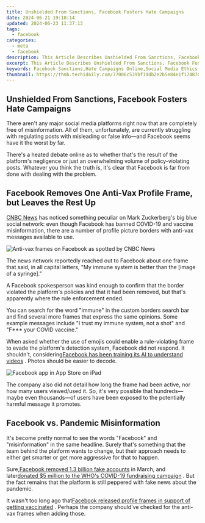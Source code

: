 ```yaml
---
title: Unshielded From Sanctions, Facebook Fosters Hate Campaigns
date: 2024-06-21 19:18:14
updated: 2024-06-23 11:37:13
tags:
  - facebook
categories:
  - meta
  - facebook
description: This Article Describes Unshielded From Sanctions, Facebook Fosters Hate Campaigns
excerpt: This Article Describes Unshielded From Sanctions, Facebook Fosters Hate Campaigns
keywords: Facebook Sanctions,Hate Campaigns Online,Social Media Ethics,Unshielded Social Platforms,Digital Propaganda Tactics,Social Media Regulation,Online Misinformation Spread
thumbnail: https://thmb.techidaily.com/77006c539bf1ddb2e2b5e84e1f174870218883325d71d7edbcfdaf185bcde8ae.jpg
---
```


## Unshielded From Sanctions, Facebook Fosters Hate Campaigns

 There aren't any major social media platforms right now that are completely free of misinformation. All of them, unfortunately, are currently struggling with regulating posts with misleading or false info—and Facebook seems have it the worst by far.

 There's a heated debate online as to whether that's the result of the platform's negligence or just an overwhelming volume of policy-violating posts. Whatever you think the truth is, it's clear that Facebook is far from done with dealing with the problem.

## Facebook Removes One Anti-Vax Profile Frame, but Leaves the Rest Up

[CNBC News](https://www.cnbc.com/2021/05/14/facebook-races-to-remove-anti-vaccine-profile-picture-frames.html) has noticed something peculiar on Mark Zuckerberg's big blue social network: even though Facebook has banned COVID-19 and vaccine misinformation, there are a number of profile picture borders with anti-vax messages available to use.

![Anti-vax frames on Facebook as spotted by CNBC News](https://static1.makeuseofimages.com/wordpress/wp-content/uploads/2021/05/facebook-anti-vax-frames.png)

 The news network reportedly reached out to Facebook about one frame that said, in all capital letters, "My immune system is better than the \[image of a syringe\]."

 A Facebook spokesperson was kind enough to confirm that the border violated the platform's policies and that it had been removed, but that's apparently where the rule enforcement ended.

 You can search for the word "immune" in the custom borders search bar and find several more frames that express the same opinions. Some example messages include "I trust my immune system, not a shot" and "F\*\*\* your COVID vaccine."

 When asked whether the use of emojis could enable a rule-violating frame to evade the platform's detection system, Facebook did not respond. It shouldn't, considering[Facebook has been training its AI to understand videos](https://www.makeuseof.com/facebook-ai-to-understand-videos/) . Photos should be easier to decode.

![Facebook app in App Store on iPad](https://static1.makeuseofimages.com/wordpress/wp-content/uploads/2021/03/facebook-on-ipad.png)

 The company also did not detail how long the frame had been active, nor how many users viewed/used it. So, it's very possible that hundreds—maybe even thousands—of users have been exposed to the potentially harmful message it promotes.

## Facebook vs. Pandemic Misinformation

 It's become pretty normal to see the words "Facebook" and "misinformation" in the same headline. Surely that's something that the team behind the platform wants to change, but their approach needs to either get smarter or get more aggressive for that to happen.

 Sure,[Facebook removed 1.3 billion fake accounts](https://www.makeuseof.com/facebook-removed-fake-accounts-for-misinformation/) in March, and later[donated $5 million to the WHO's COVID-19 fundraising campaign](https://www.makeuseof.com/facebook-donating-5-million-whos-covid-fundraising-campaign/) . But the fact remains that the platform is still peppered with fake news about the pandemic.

 It wasn't too long ago that[Facebook released profile frames in support of getting vaccinated](https://www.makeuseof.com/facebooks-latest-profile-frames-encourage-friends-get-covid-19-vaccines/) . Perhaps the company should've checked for the anti-vax frames when adding those.


<ins class="adsbygoogle"
     style="display:block"
     data-ad-format="autorelaxed"
     data-ad-client="ca-pub-7571918770474297"
     data-ad-slot="1223367746"></ins>



<ins class="adsbygoogle"
     style="display:block"
     data-ad-client="ca-pub-7571918770474297"
     data-ad-slot="8358498916"
     data-ad-format="auto"
     data-full-width-responsive="true"></ins>
